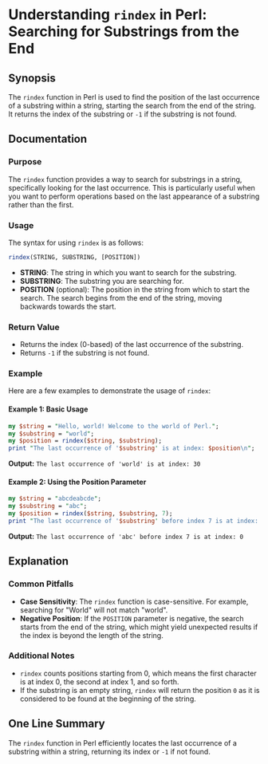 <!--
Meta Description: # Understanding `rindex` in Perl: Searching for Substrings from the End ## Synopsis The `rindex` function in Perl is used to find the position of the ...
Meta Keywords: substring, string, rindex, position, index
-->

# Understanding `rindex` in Perl: Searching for Substrings from the End

## Synopsis
The `rindex` function in Perl is used to find the position of the last occurrence of a substring within a string, starting the search from the end of the string. It returns the index of the substring or `-1` if the substring is not found.

## Documentation
### Purpose
The `rindex` function provides a way to search for substrings in a string, specifically looking for the last occurrence. This is particularly useful when you want to perform operations based on the last appearance of a substring rather than the first.

### Usage
The syntax for using `rindex` is as follows:

```perl
rindex(STRING, SUBSTRING, [POSITION])
```

- **STRING**: The string in which you want to search for the substring.
- **SUBSTRING**: The substring you are searching for.
- **POSITION** (optional): The position in the string from which to start the search. The search begins from the end of the string, moving backwards towards the start.

### Return Value
- Returns the index (0-based) of the last occurrence of the substring.
- Returns `-1` if the substring is not found.

### Example
Here are a few examples to demonstrate the usage of `rindex`:

#### Example 1: Basic Usage
```perl
my $string = "Hello, world! Welcome to the world of Perl.";
my $substring = "world";
my $position = rindex($string, $substring);
print "The last occurrence of '$substring' is at index: $position\n";  
```
**Output:** `The last occurrence of 'world' is at index: 30`

#### Example 2: Using the Position Parameter
```perl
my $string = "abcdeabcde";
my $substring = "abc";
my $position = rindex($string, $substring, 7);
print "The last occurrence of '$substring' before index 7 is at index: $position\n";  
```
**Output:** `The last occurrence of 'abc' before index 7 is at index: 0`
  
## Explanation
### Common Pitfalls
- **Case Sensitivity**: The `rindex` function is case-sensitive. For example, searching for "World" will not match "world".
- **Negative Position**: If the `POSITION` parameter is negative, the search starts from the end of the string, which might yield unexpected results if the index is beyond the length of the string.

### Additional Notes
- `rindex` counts positions starting from 0, which means the first character is at index 0, the second at index 1, and so forth.
- If the substring is an empty string, `rindex` will return the position `0` as it is considered to be found at the beginning of the string.

## One Line Summary
The `rindex` function in Perl efficiently locates the last occurrence of a substring within a string, returning its index or `-1` if not found.